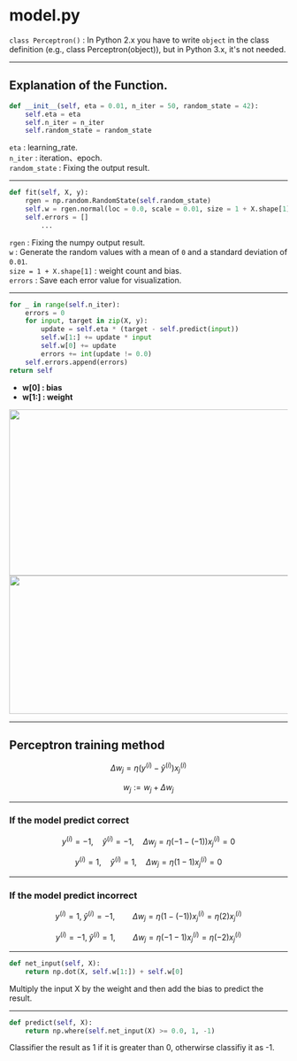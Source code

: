 # model.py
`class Perceptron()` : In Python 2.x you have to write `object` in the class definition (e.g., class Perceptron(object)), but in Python 3.x, it's not needed.

---
## Explanation of the Function.

```python
def __init__(self, eta = 0.01, n_iter = 50, random_state = 42):
    self.eta = eta
    self.n_iter = n_iter
    self.random_state = random_state
```
`eta` : learning_rate.   
`n_iter` : iteration、epoch.  
`random_state` : Fixing the output result.

---

```python
def fit(self, X, y):
    rgen = np.random.RandomState(self.random_state)
    self.w = rgen.normal(loc = 0.0, scale = 0.01, size = 1 + X.shape[1])
    self.errors = []
        ...
```
`rgen` : Fixing the numpy output result.   
`w` : Generate the random values with a mean of `0` and a standard deviation of `0.01`.   
`size = 1 + X.shape[1]` : weight count and bias.  
`errors` : Save each error value for visualization.

---

```python
for _ in range(self.n_iter):
    errors = 0
    for input, target in zip(X, y):
        update = self.eta * (target - self.predict(input))
        self.w[1:] += update * input
        self.w[0] += update
        errors += int(update != 0.0)
    self.errors.append(errors)
return self
```
+ <b> w[0] : bias   
+ w[1:] : weight </b>
     
<img src = "https://git.io/JtIbL" width = "550px" height = "300px" ></img> 
<img src = "https://git.io/JtIbO" width = "630px" height = "250px" ></img> 

---  
## Perceptron training method
$$
\Delta w_j = \eta\left(y^{(i)} - \hat{y}^{(i)}\right)x_j^{(i)}
$$

$$
w_j := w_j + \Delta w_j
$$

---

### If the model predict correct  
$$
y^{(i)} = -1, \quad \hat{y}^{(i)} = -1, \quad \Delta w_j = \eta(-1 - (-1))x_j^{(i)} = 0
$$ 

$$
y^{(i)} = 1, \quad \hat{y}^{(i)} = 1, \quad \Delta w_j = \eta(1 - 1)x_j^{(i)} = 0
$$

---

### If the model predict incorrect  
$$
y^{(i)} = 1, \; \hat{y}^{(i)} = -1, \qquad \Delta w_j = \eta(1 - (-1))x_j^{(i)} = \eta(2)x_j^{(i)}
$$

$$
y^{(i)} = -1, \; \hat{y}^{(i)} = 1, \qquad \Delta w_j = \eta(-1 - 1)x_j^{(i)} = \eta(-2)x_j^{(i)}
$$

---


```python
def net_input(self, X):
    return np.dot(X, self.w[1:]) + self.w[0]
```
Multiply the input X by the weight and then add the bias to predict the result.

---

```python
def predict(self, X):
    return np.where(self.net_input(X) >= 0.0, 1, -1)
```
Classifier the result as 1 if it is greater than 0, otherwirse classifiy it as -1.